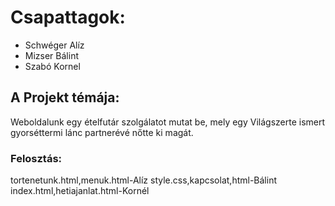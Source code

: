 # Csapattagok:
- Schwéger Alíz
- Mizser Bálint
- Szabó Kornel
## A Projekt témája: 
Weboldalunk egy ételfutár szolgálatot mutat be, mely egy Világszerte ismert gyorséttermi lánc partnerévé nőtte ki magát. 

### Felosztás: 
tortenetunk.html,menuk.html-Alíz
style.css,kapcsolat,html-Bálint  index.html,hetiajanlat.html-Kornél